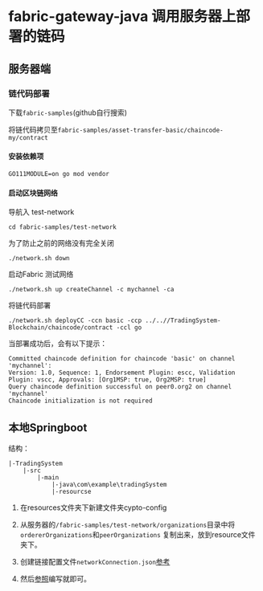 # fabric-gateway-java 调用服务器上部署的链码

## 服务器端

### 链代码部署

下载`fabric-samples`(github自行搜索)

将链代码拷贝至`fabric-samples/asset-transfer-basic/chaincode-my/contract`

#### 安装依赖项

```
GO111MODULE=on go mod vendor
```

#### 启动区块链网络

导航入 test-network 

```
cd fabric-samples/test-network
```

为了防止之前的网络没有完全关闭

```
./network.sh down
```

启动Fabric 测试网络

```
./network.sh up createChannel -c mychannel -ca
```

将链代码部署

```
./network.sh deployCC -ccn basic -ccp ../..//TradingSystem-Blockchain/chaincode/contract -ccl go
```

当部署成功后，会有以下提示：

```
Committed chaincode definition for chaincode 'basic' on channel 'mychannel':
Version: 1.0, Sequence: 1, Endorsement Plugin: escc, Validation Plugin: vscc, Approvals: [Org1MSP: true, Org2MSP: true]
Query chaincode definition successful on peer0.org2 on channel 'mychannel'
Chaincode initialization is not required
```

## 本地Springboot

结构：

```
|-TradingSystem
	|-src
		|-main
			|-java\com\example\tradingSystem
			|-resourcse
```

1. 在resources文件夹下新建文件夹cypto-config
2. 从服务器的`/fabric-samples/test-network/organizations`目录中将`ordererOrganizations`和`peerOrganizations` 复制出来，放到resource文件夹下。

3. 创建链接配置文件`networkConnection.json`[参考](https://github.com/hyperledger/fabric-gateway-java/blob/main/src/test/java/org/hyperledger/fabric/gateway/connection-tls.json)
4. 然后[参照](https://blog.csdn.net/klay077/article/details/109189630)编写就即可。

